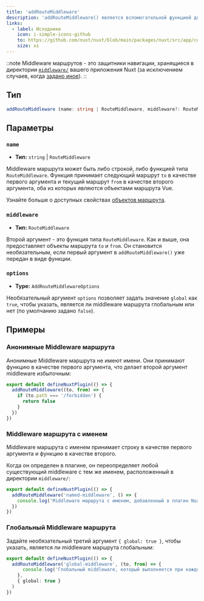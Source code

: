 ```yaml
---
title: 'addRouteMiddleware'
description: 'addRouteMiddleware() является вспомогательной функцией для динамического добавления middleware в ваше приложение.'
links:
  - label: Исходники
    icon: i-simple-icons-github
    to: https://github.com/nuxt/nuxt/blob/main/packages/nuxt/src/app/composables/router.ts
    size: xs
---
```


::note
Middleware маршрутов - это защитники навигации, хранящиеся в директории [`middleware/`](/docs/guide/directory-structure/middleware) вашего приложения Nuxt (за исключением случаев, когда [задано иное](/docs/api/nuxt-config#middleware)).
::

## Тип

```ts
addRouteMiddleware (name: string | RouteMiddleware, middleware?: RouteMiddleware, options: AddRouteMiddlewareOptions = {})
```

## Параметры

### `name`

- **Тип:** `string` | `RouteMiddleware`

Middleware маршрута может быть либо строкой, либо функцией типа `RouteMiddleware`. Функция принимает следующий маршрут `to` в качестве первого аргумента и текущий маршрут `from` в качестве второго аргумента, оба из которых являются объектами маршрута Vue.

Узнайте больше о доступных свойствах [объектов маршрута](/docs/api/composables/use-route).

### `middleware`

- **Тип:** `RouteMiddleware`

Второй аргумент - это функция типа `RouteMiddleware`. Как и выше, она предоставляет объекты маршрута `to` и `from`. Он становится необязательным, если первый аргумент в `addRouteMiddleware()` уже передан в виде функции.

### `options`

- **Type:** `AddRouteMiddlewareOptions`

Необязательный аргумент `options` позволяет задать значение `global` как `true`, чтобы указать, является ли middleware маршрута глобальным или нет (по умолчанию задано `false`).

## Примеры

### Анонимные Middleware маршрута

Анонимные Middleware маршрута не имеют имени. Они принимают функцию в качестве первого аргумента, что делает второй аргумент middleware избыточным:

```ts [plugins/my-plugin.ts]
export default defineNuxtPlugin(() => {
  addRouteMiddleware((to, from) => {
    if (to.path === '/forbidden') {
      return false
    }
  })
})
```

### Middleware маршрута с именем

Middleware маршрута с именем принимает строку в качестве первого аргумента и функцию в качестве второго.

Когда он определен в плагине, он переопределяет любой существующий middleware с тем же именем, расположенный в директории `middleware/`:

```ts [plugins/my-plugin.ts]
export default defineNuxtPlugin(() => {
  addRouteMiddleware('named-middleware', () => {
    console.log('Middleware маршрута с именем, добавленный в плагин Nuxt')
  })
})
```

### Глобальный Middleware маршрута

Задайте необязательный третий аргумент `{ global: true }`, чтобы указать, является ли middleware маршрута глобальным:

```ts [plugins/my-plugin.ts]
export default defineNuxtPlugin(() => {
  addRouteMiddleware('global-middleware', (to, from) => {
      console.log('Глобальный middleware, который выполняется при каждом изменении маршрута')
    },
    { global: true }
  )
})
```
